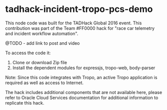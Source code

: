 # tadhack-incident-tropo-pcs-demo

This node code was built for the TADHack Global 2016 event. This contribution was part of the Team #FF0000 hack for "race car telemetry and incident workflow automation".

@TODO - add link to post and video

To access the code it:

1. Clone or download Zip file
2. Install the dependent modules for expressjs, tropo-web, body-parser

Note: Since this code integrates with Tropo, an active Tropo application is required as well as access to Internet.

The hack includes additional components that are not available here, please refer to Oracle Cloud Services documentation for additional information to replicate this hack.
